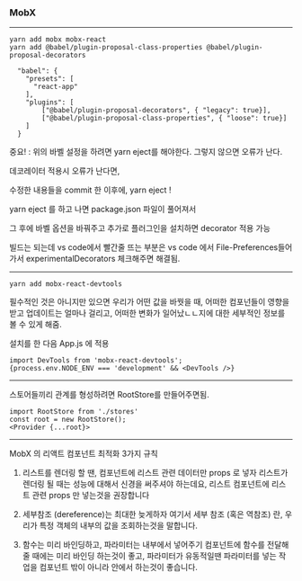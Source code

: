 ### MobX
---

```
yarn add mobx mobx-react
yarn add @babel/plugin-proposal-class-properties @babel/plugin-proposal-decorators

  "babel": {
    "presets": [
      "react-app"
    ],
    "plugins": [
        ["@babel/plugin-proposal-decorators", { "legacy": true}],
        ["@babel/plugin-proposal-class-properties", { "loose": true}]
    ]
  }
```

중요! : 위의 바벨 설정을 하려면 yarn eject를 해야한다. 그렇지 않으면 오류가 난다.

데코레이터 적용시 오류가 난다면,

수정한 내용들을 commit 한 이후에, yarn eject !

yarn eject 를 하고 나면 package.json 파일이 풀어져서

그 후에 바벨 옵션을 바꿔주고 추가로 플러그인을 설치하면 decorator 적용 가능

빌드는 되는데 vs code에서 빨간줄 뜨는 부분은
vs code 에서 File-Preferences들어가서 experimentalDecorators 체크해주면 해결됨.

---

```yarn add mobx-react-devtools```

필수적인 것은 아니지만 있으면 우리가 어떤 값을 바꿧을 때, 어떠한 컴포넌들이 영향을 받고
업데이트는 얼마나 걸리고, 어떠한 변화가 일어났ㄴㄴ지에 대한 세부적인 정보를 볼 수 있게 해줌.

설치를 한 다음 App.js 에 적용
```
import DevTools from 'mobx-react-devtools';
{process.env.NODE_ENV === 'development' && <DevTools />}
```
---

스토어들끼리 관계를 형성하려면 RootStore를 만들어주면됨.
```
import RootStore from './stores'
const root = new RootStore();
<Provider {...root}>
```

---

MobX 의 리액트 컴포넌트 최적화 3가지 규칙
1. 리스트를 렌더링 할 땐, 컴포넌트에 리스트 관련 데이터만 props 로 넣자
리스트가 렌더링 될 때는 성능에 대해서 신경을 써주셔야 하는데요,
리스트 컴포넌트에 리스트 관련 props 만 넣는것을 권장합니다

2. 세부참조 (dereference)는 최대한 늦게하자
여기서 세부 참조 (혹은 역참조) 란, 우리가 특정 객체의 내부의 값을 조회하는것을 말합니다.

3. 함수는 미리 바인딩하고, 파라미터는 내부에서 넣어주기
컴포넌트에 함수를 전달해 줄 때에는 미리 바인딩 하는것이 좋고,
파라미터가 유동적일땐 파라미터를 넣는 작업을 컴포넌트 밖이 아니라 안에서 하는것이 좋습니다.


